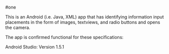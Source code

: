 #one

This is an Android (i.e. Java, XML) app that has identifying information input placements in the form of images, textviews, and radio buttons and opens the camera.

The app is confirmed functional for these specifications:

Android Studio: Version 1.5.1

